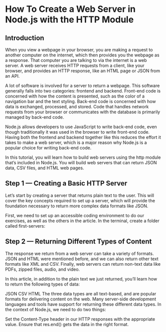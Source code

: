 # How To Create a Web Server in Node.js with the HTTP Module

## Introduction

When you view a webpage in your browser, you are making a request to another computer on the internet, which then provides you the webpage as a response. That computer you are talking to via the internet is a web server. A web server receives HTTP requests from a client, like your browser, and provides an HTTP response, like an HTML page or JSON from an API.

A lot of software is involved for a server to return a webpage. This software generally falls into two categories: frontend and backend. Front-end code is concerned with how the content is presented, such as the color of a navigation bar and the text styling. Back-end code is concerned with how data is exchanged, processed, and stored. Code that handles network requests from your browser or communicates with the database is primarily managed by back-end code.

Node.js allows developers to use JavaScript to write back-end code, even though traditionally it was used in the browser to write front-end code. Having both the frontend and backend together like this reduces the effort it takes to make a web server, which is a major reason why Node.js is a popular choice for writing back-end code.

In this tutorial, you will learn how to build web servers using the http module that’s included in Node.js. You will build web servers that can return JSON data, CSV files, and HTML web pages.

## Step 1 — Creating a Basic HTTP Server

Let’s start by creating a server that returns plain text to the user. This will cover the key concepts required to set up a server, which will provide the foundation necessary to return more complex data formats like JSON.

First, we need to set up an accessible coding environment to do our exercises, as well as the others in the article. In the terminal, create a folder called first-servers:

## Step 2 — Returning Different Types of Content
  
The response we return from a web server can take a variety of formats. JSON and HTML were mentioned before, and we can also return other text formats like XML and CSV. Finally, web servers can return non-text data like PDFs, zipped files, audio, and video.

In this article, in addition to the plain text we just returned, you’ll learn how to return the following types of data:

JSON
CSV
HTML
The three data types are all text-based, and are popular formats for delivering content on the web. Many server-side development languages and tools have support for returning these different data types. In the context of Node.js, we need to do two things:

Set the Content-Type header in our HTTP responses with the appropriate value.
Ensure that res.end() gets the data in the right format.
